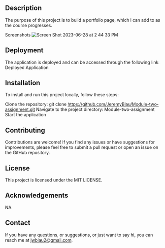 ## Description
The purpose of this project is to build a portfolio page, which I can add to as the course progresses.

Screenshots
![Screen Shot 2023-06-28 at 2 44 33 PM](https://github.com/JeremyBlau/Module-two-assignment/assets/134236414/85b34816-7f83-4b47-9ff3-93c3716ff50f)


## Deployment
The application is deployed and can be accessed through the following link: Deployed Application

## Installation
To install and run this project locally, follow these steps:

Clone the repository: git clone https://github.com/JeremyBlau/Module-two-assignment.git
Navigate to the project directory: Module-two-assignment
Start the application

## Contributing
Contributions are welcome! If you find any issues or have suggestions for improvements, please feel free to submit a pull request or open an issue on the GitHub repository.

## License
This project is licensed under the MIT LICENSE.

## Acknowledgements
NA

## Contact
If you have any questions, or suggestions, or just want to say hi, you can reach me at jwblau2@gmail.com.
